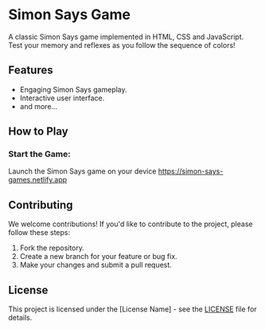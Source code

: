 # Simon Says Game

A classic Simon Says game implemented in HTML, CSS and JavaScript. Test your memory and reflexes as you follow the sequence of colors!

## Features

- Engaging Simon Says gameplay.
- Interactive user interface.
- and more...

## How to Play
### Start the Game:
Launch the Simon Says game on your device https://simon-says-games.netlify.app

## Contributing

We welcome contributions! If you'd like to contribute to the project, please follow these steps:

1. Fork the repository.
2. Create a new branch for your feature or bug fix.
3. Make your changes and submit a pull request.

## License

This project is licensed under the [License Name] - see the [LICENSE](LICENSE) file for details.

